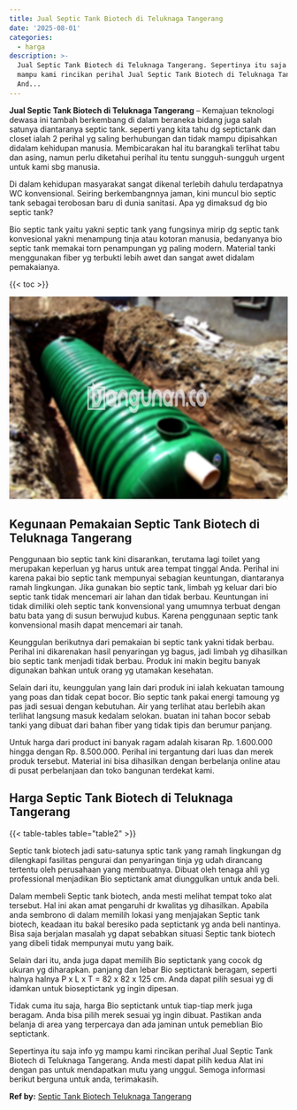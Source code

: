 ```yaml
---
title: Jual Septic Tank Biotech di Teluknaga Tangerang
date: '2025-08-01'
categories:
  - harga
description: >-
  Jual Septic Tank Biotech di Teluknaga Tangerang. Sepertinya itu saja info yg
  mampu kami rincikan perihal Jual Septic Tank Biotech di Teluknaga Tangerang.
  And...
---
```


**Jual Septic Tank Biotech di Teluknaga Tangerang** – Kemajuan teknologi dewasa ini tambah berkembang di dalam beraneka bidang juga salah satunya diantaranya septic tank. seperti yang kita tahu dg septictank dan closet ialah 2 perihal yg saling berhubungan dan tidak mampu dipisahkan didalam kehidupan manusia. Membicarakan hal itu barangkali terlihat tabu dan asing, namun perlu diketahui perihal itu tentu sungguh-sungguh urgent untuk kami sbg manusia.

Di dalam kehidupan masyarakat sangat dikenal terlebih dahulu terdapatnya WC konvensional. Seiring berkembangnnya jaman, kini muncul bio septic tank sebagai terobosan baru di dunia sanitasi. Apa yg dimaksud dg bio septic tank?

Bio septic tank yaitu yakni septic tank yang fungsinya mirip dg septic tank konvesional yakni menampung tinja atau kotoran manusia, bedanyanya bio septic tank memakai torn penampungan yg paling modern. Material tanki menggunakan fiber yg terbukti lebih awet dan sangat awet didalam pemakaianya.

{{< toc >}}

![Jual Septic Tank Biotech di Teluknaga Tangerang](/images/jual-bio-septictank-45.png)

## Kegunaan Pemakaian Septic Tank Biotech di Teluknaga Tangerang

Penggunaan bio septic tank kini disarankan, terutama lagi toilet yang merupakan keperluan yg harus untuk area tempat tinggal Anda. Perihal ini karena pakai bio septic tank mempunyai sebagian keuntungan, diantaranya ramah lingkungan. Jika gunakan bio septic tank, limbah yg keluar dari bio septic tank tidak mencemari air lahan dan tidak berbau. Keuntungan ini tidak dimiliki oleh septic tank konvensional yang umumnya terbuat dengan batu bata yang di susun berwujud kubus. Karena penggunaan septic tank konvensional masih dapat mencemari air tanah.

Keunggulan berikutnya dari pemakaian bi septic tank yakni tidak berbau. Perihal ini dikarenakan hasil penyaringan yg bagus, jadi limbah yg dihasilkan bio septic tank menjadi tidak berbau. Produk ini makin begitu banyak digunakan bahkan untuk orang yg utamakan kesehatan.

Selain dari itu, keunggulan yang lain dari produk ini ialah kekuatan tamoung yang poas dan tidak cepat bocor. Bio septic tank pakai energi tamoung yg pas jadi sesuai dengan kebutuhan. Air yang terlihat atau berlebih akan terlihat langsung masuk kedalam selokan. buatan ini tahan bocor sebab tanki yang dibuat dari bahan fiber yang tidak tipis dan berumur panjang.

Untuk harga dari product ini banyak ragam adalah kisaran Rp. 1.600.000 hingga dengan Rp. 8.500.000. Perihal ini tergantung dari luas dan merek produk tersebut. Material ini bisa dihasilkan dengan berbelanja online atau di pusat perbelanjaan dan toko bangunan terdekat kami.

## Harga Septic Tank Biotech di Teluknaga Tangerang

{{< table-tables table="table2" >}}

Septic tank biotech jadi satu-satunya sptic tank yang ramah lingkungan dg dilengkapi fasilitas pengurai dan penyaringan tinja yg udah dirancang tertentu oleh perusahaan yang membuatnya. Dibuat oleh tenaga ahli yg professional menjadikan Bio septictank amat diunggulkan untuk anda beli.

Dalam membeli Septic tank biotech, anda mesti melihat tempat toko alat tersebut. Hal ini akan amat pengaruhi dr kwalitas yg dihasilkan. Apabila anda sembrono di dalam memilih lokasi yang menjajakan Septic tank biotech, keadaan itu bakal beresiko pada septictank yg anda beli nantinya. Bisa saja berjalan masalah yg dapat sebabkan situasi Septic tank biotech yang dibeli tidak mempunyai mutu yang baik.

Selain dari itu, anda juga dapat memilih Bio septictank yang cocok dg ukuran yg diharapkan. panjang dan lebar Bio septictank beragam, seperti halnya halnya P x L x T = 82 x 82 x 125 cm. Anda dapat pilih sesuai yg di idamkan untuk bioseptictank yg ingin dipesan.

Tidak cuma itu saja, harga Bio septictank untuk tiap-tiap merk juga beragam. Anda bisa pilih merek sesuai yg ingin dibuat. Pastikan anda belanja di area yang terpercaya dan ada jaminan untuk pemeblian Bio septictank.

Sepertinya itu saja info yg mampu kami rincikan perihal Jual Septic Tank Biotech di Teluknaga Tangerang. Anda mesti dapat pilih kedua Alat ini dengan pas untuk mendapatkan mutu yang unggul. Semoga informasi berikut berguna untuk anda, terimakasih.

**Ref by:** [Septic Tank Biotech Teluknaga Tangerang](https://id.wikipedia.org/wiki/Septic)
